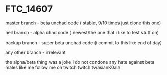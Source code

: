 # FTC_14607

master branch - beta unchad code ( stable, 9/10 times just clone this one)
 
neil branch - alpha chad code ( newest/the one that i like to test stuff on)

backup branch - super beta unchad code (i commit to this like end of day)

any other branch - irrelevant















the alpha/beta thing was a joke i do not condone any hate against beta males like me
follow me on twitch twitch.tv/asianK0ala

